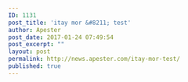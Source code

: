 ```yaml
---
ID: 1131
post_title: 'itay mor &#8211; test'
author: Apester
post_date: 2017-01-24 07:49:54
post_excerpt: ""
layout: post
permalink: http://news.apester.com/itay-mor-test/
published: true
---
```

<div class="apester-media" data-media-id="58159be72aaef130597d28bb"></div>
<script async src="//static.apester.com/js/sdk/v2.0/apester-javascript-sdk.min.js"></script>